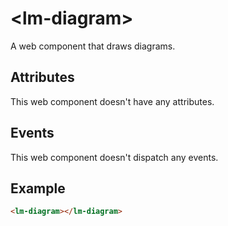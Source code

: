 # &lt;lm-diagram&gt;

A web component that draws diagrams.

## Attributes

This web component doesn't have any attributes.

## Events

This web component doesn't dispatch any events.

## Example

```html
<lm-diagram></lm-diagram>
```